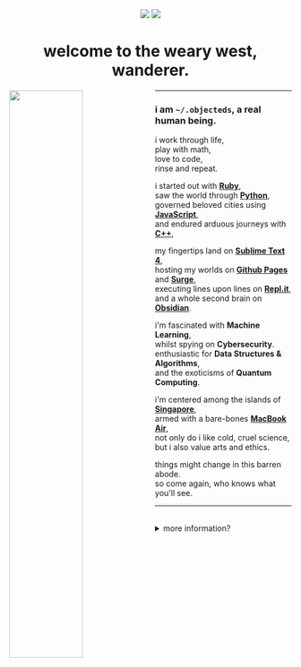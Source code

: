 <div align="center">
    <a href="#"><img src="https://img.shields.io/badge/pronouns-he/they/she-286983"></a>
    <a href="#"><img src="https://img.shields.io/badge/how-shall%20we%20comfort%20ourselves%3F-56949f"></a>
    <h1>welcome to the weary west, wanderer.</h1>
</div>

<img src="https://external-content.duckduckgo.com/iu/?u=https%3A%2F%2Fi.pinimg.com%2Foriginals%2F44%2F35%2F7d%2F44357d73e45b050fe351e56b55927844.gif&f=1&nofb=1" width="51%" align="left">

<hr>

### i am `~/.objecteds`, a real human being.

i work through life, <br>
play with math, <br>
love to code, <br>
rinse and repeat. <br>

i started out with [**Ruby**](https://www.ruby-lang.org/en/), <br>
saw the world through [**Python**](https://www.python.org/), <br>
governed beloved cities using [**JavaScript**](https://developer.mozilla.org/en-US/docs/Web/javascript), <br>
and endured arduous journeys with [**C++**](https://www.cplusplus.com/), <br>

my fingertips land on [**Sublime Text 4**](https://www.sublimetext.com/), <br>
hosting my worlds on [**Github Pages**](https://pages.github.com/) and [**Surge**](https://surge.sh/), <br>
executing lines upon lines on [**Repl.it**](https://www.replit.com/), <br>
and a whole second brain on [**Obsidian**](https://www.obsidian.md/). <br>

i'm fascinated with **Machine Learning**, <br>
whilst spying on **Cybersecurity**. <br>
enthusiastic for **Data Structures & Algorithms**, <br>
and the exoticisms of **Quantum Computing**.

i'm centered among the islands of [**Singapore**](https://en.wikipedia.org/wiki/Singapore), <br>
armed with a bare-bones [**MacBook Air**](https://support.apple.com/kb/SP813?locale=en_US), <br>
not only do i like cold, cruel science, <br>
but i also value arts and ethics. <br>

things might change in this barren abode. <br>
so come again, who knows what you'll see. <br>

<hr><br>

<details close><summary>more information?</summary>
<br>
<p>Apologies if the formatting is wrong, as this README is best viewed with a device width of at least 1160 pixels.</p>
<br><br>
<h2>🫠</h2>

```cpp
class Person {
    public:
        string name;
        string location;
        string description;
        string machine;
        vector<string> pronouns;
        vector<string> interests;
        vector<string> human_languages;
}
    
int main() {
    Person my;
    my.name = "objecteds/fwy";
    my.location = "Singapore";
    my.description = "A student enraptured by the intricacies of mathematics and computer science."
    my.machine = "13-inch MacBook Air 2020"
    my.pronouns = {"he", "they", "she"};
    my.interests = {"music", "poetry", "contemporary fiction"};
    my.human_languages = {"English", "Mandarin"};
}
```

<br>
<h2>🛠</h2>
<h3>Ancient Tongues, Modern Dialects</h3>
<a href="#"><img src="https://img.shields.io/badge/C%2B%2B-00599C?style=flat&logo=c%2B%2B&logoColor=white" alt="c++"></a>
<a href="#"><img src="https://img.shields.io/badge/CSS3-1572B6?style=flat&logo=css3&logoColor=white" alt="css3"></a>
<a href="#"><img src="https://img.shields.io/badge/GNU%20Bash-4EAA25?style=flat&logo=GNU%20Bash&logoColor=white" alt="bash"></a>
<a href="#"><img src="https://img.shields.io/badge/HTML5-E34F26?style=flat&logo=html5&logoColor=white" alt="html5"></a>
<a href="#"><img src="https://img.shields.io/badge/JavaScript-323330?style=flate&logo=javascript&logoColor=F7DF1E" alt="javascript"></a>
<a href="#"><img src="https://img.shields.io/badge/Markdown-000000?style=flate&logo=markdown&logoColor=white" alt="markdown"></a>
<a href="#"><img src="https://img.shields.io/badge/Python-FFD43B?style=flat&logo=python&logoColor=blue" alt="python"></a>
<a href="#"><img src="https://img.shields.io/badge/Ruby-CC342D?style=flat&logo=ruby&logoColor=white" alt="ruby"></a>
    
<h3>Magical Cogs and Tomes</h3>
<a href="#"><img src="https://img.shields.io/badge/Bootstrap-563D7C?style=flat&logo=bootstrap&logoColor=white" alt="bootstrap"></a>
<a href="#"><img src="https://img.shields.io/badge/GitBook-7B36ED?style=flat&logo=gitbook&logoColor=white" alt="gitbook"></a>
<a href="#"><img src="https://img.shields.io/badge/GitHub%20Pages-222222?style=flat&logo=GitHub%20Pages&logoColor=white" alt="github pages"></a>
<a href="#"><img src="https://img.shields.io/badge/Jekyll-CC0000?style=flat&logo=Jekyll&logoColor=white" alt="jekyll"></a>
<a href="#"><img src="https://img.shields.io/badge/Node.js-339933?style=flat&logo=nodedotjs&logoColor=white" alt="node.js"></a>
<a href="#"><img src="https://img.shields.io/badge/npm-CB3837?style=flat&logo=npm&logoColor=white" alt="npm"></a>
<a href="#"><img src="https://img.shields.io/badge/Sass-CC6699?style=flat&logo=sass&logoColor=white" alt="sass"></a>

<h3>Tools of The Trade</h3>
<a href="#"><img src="https://img.shields.io/badge/Atom-66595C?style=flat&logo=Atom&logoColor=white" alt="atom"></a>
<a href="#"><img src="https://img.shields.io/badge/NeoVim-%2357A143.svg?&style=flat&logo=neovim&logoColor=white" alt="neovim"></a>
<a href="#"><img src="https://img.shields.io/badge/Colab-F9AB00?style=flat&logo=googlecolab&color=525252" alt="colab"></a>
<a href="#"><img src="https://img.shields.io/badge/Firefox_Browser-FF7139?style=flate&logo=Firefox-Browser&logoColor=white" alt="firefox"></a>
<a href="#"><img src="https://img.shields.io/badge/Git-F05033.svg?logo=git&style=flat&logoColor=white" alt="git"></a>
<a href="#"><img src="https://img.shields.io/badge/Google%20Sheets-34A853?style=flat&logo=google-sheets&logoColor=white" alt="google sheets"</a>
<a href="#"><img src="https://img.shields.io/badge/iTerm2-000000?style=flat&logo=iterm2&logoColor=white" alt="iterm2"></a>
<a href="#"><img src="https://img.shields.io/badge/macOS-000000?style=flat&logo=apple&logoColor=white" alt="macos"></a>
<a href="#"><img src="https://img.shields.io/badge/Notion-000000?style=flat&logo=notion&logoColor=white" alt="notion"></a>
<a href="#"><img src="https://img.shields.io/badge/Obsidian-483699?style=flat&logo=Obsidian&logoColor=white" alt="obsidian"></a>
<a href="#"><img src="https://img.shields.io/badge/Overleaf-47A141?style=flat&logo=Overleaf&logoColor=white" alt="overleaf"></a>
<a href="#"><img src="https://img.shields.io/badge/Trello-0052CC?style=flat&logo=trello&logoColor=white" alt="trello"></a>
<a href="#"><img src="https://img.shields.io/badge/Replit-667881?style=flat&logo=replit&logoColor=white" alt="replit"></a>
<a href="#"><img src="https://img.shields.io/badge/Sublime_Text-%23575757.svg?&style=flat&logo=sublime-text&logoColor=important" alt="sublime text"></a>
<a href="#"><img src="https://img.shields.io/badge/Visual_Studio_Code-0078D4?style=flat&logo=visual%20studio%20code&logoColor=white" alt="visual studio code"></a>

<h3>The Bustling Alcoves I Wander</h3>
<a href="https://codechef.com/users/foop"><img src="https://img.shields.io/badge/Codechef-%23B92B27.svg?&style=flat&logo=Codechef&logoColor=white" alt="codechef"></a>
<a href="https://codewars.com/users/objecteds"><img src="https://img.shields.io/badge/Codewars-B1361E?style=flat&logo=Codewars&logoColor=white" alt="codewars"></a>
<a href="https://github.com/objecteds"><img src="https://img.shields.io/badge/GitHub-100000?style=flat&logo=github&logoColor=white" alt="github"></a>
<a href="https://gitlab.com/objected"><img src="https://img.shields.io/badge/GitLab-330F63?style=flat&logo=gitlab&logoColor=white" alt="gitlab"></a>

<br><br>

<h2>❤️</h2>
<ul>
    <li><a href="https://waneella.tumblr.com/post/182292641957/almost-all-the-objects-in-this-gif-were-suggested">Astounding artwork</a> by <a href="https://waneella.com">Valeriya "Waneella" Sanchillo</a></li>
    <li>Icons and badges by <a href="https://shields.io">shields.io</a> with <a href="https://simpleicons.org/">simple-icons</a></li>
    <li><a href="https://github.com/alexandresanlim/Badges4-README.md-Profile">README Profile Badges</a> by <a href="https://github.com/alexandresanlim">Alexandre Sanlim</a></li>
</ul>
</details>
